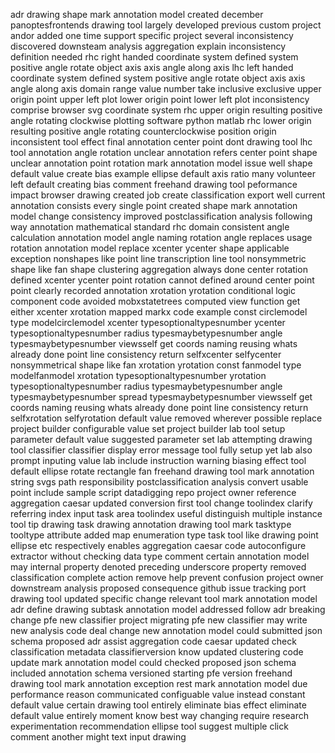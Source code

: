 adr drawing shape mark annotation model created december panoptesfrontends drawing tool largely developed previous custom project andor added one time support specific project several inconsistency discovered downsteam analysis aggregation explain inconsistency definition needed rhc right handed coordinate system defined system positive angle rotate object axis axis angle along axis lhc left handed coordinate system defined system positive angle rotate object axis axis angle along axis domain range value number take inclusive exclusive upper origin point upper left plot lower origin point lower left plot inconsistency comprise browser svg coordinate system rhc upper origin resulting positive angle rotating clockwise plotting software python matlab rhc lower origin resulting positive angle rotating counterclockwise position origin inconsistent tool effect final annotation center point dont drawing tool lhc tool annotation angle rotation unclear annotation refers center point shape unclear annotation point rotation mark annotation model issue well shape default value create bias example ellipse default axis ratio many volunteer left default creating bias comment freehand drawing tool peformance impact browser drawing created job create classification export well current annotation consists every single point created shape mark annotation model change consistency improved postclassification analysis following way annotation mathematical standard rhc domain consistent angle calculation annotation model angle naming rotation angle replaces usage rotation annotation model replace xcenter ycenter shape applicable exception nonshapes like point line transcription line tool nonsymmetric shape like fan shape clustering aggregation always done center rotation defined xcenter ycenter point rotation cannot defined around center point point clearly recorded annotation xrotation yrotation conditional logic component code avoided mobxstatetrees computed view function get either xcenter xrotation mapped markx code example const circlemodel type modelcirclemodel xcenter typesoptionaltypesnumber ycenter typesoptionaltypesnumber radius typesmaybetypesnumber angle typesmaybetypesnumber viewsself get coords naming reusing whats already done point line consistency return selfxcenter selfycenter nonsymmetrical shape like fan xrotation yrotation const fanmodel type modelfanmodel xrotation typesoptionaltypesnumber yrotation typesoptionaltypesnumber radius typesmaybetypesnumber angle typesmaybetypesnumber spread typesmaybetypesnumber viewsself get coords naming reusing whats already done point line consistency return selfxrotation selfyrotation default value removed wherever possible replace project builder configurable value set project builder lab tool setup parameter default value suggested parameter set lab attempting drawing tool classifier classifier display error message tool fully setup yet lab also prompt inputing value lab include instruction warning biasing effect tool default ellipse rotate rectangle fan freehand drawing tool mark annotation string svgs path responsibility postclassification analysis convert usable point include sample script datadigging repo project owner reference aggregation caesar updated conversion first tool change toolindex clarify referring index input task area toolindex useful distinguish multiple instance tool tip drawing task drawing annotation drawing tool mark tasktype tooltype attribute added map enumeration type task tool like drawing point ellipse etc respectively enables aggregation caesar code autoconfigure extractor without checking data type comment certain annotation model may internal property denoted preceding underscore property removed classification complete action remove help prevent confusion project owner downstream analysis proposed consequence github issue tracking port drawing tool updated specific change relevant tool mark annotation model adr define drawing subtask annotation model addressed follow adr breaking change pfe new classifier project migrating pfe new classifier may write new analysis code deal change new annotation model could submitted json schema proposed adr assist aggregation code caesar updated check classification metadata classifierversion know updated clustering code update mark annotation model could checked proposed json schema included annotation schema versioned starting pfe version freehand drawing tool mark annotation exception rest mark annotation model due performance reason communicated configuable value instead constant default value certain drawing tool entirely eliminate bias effect eliminate default value entirely moment know best way changing require research experimentation recommendation ellipse tool suggest multiple click comment another might text input drawing